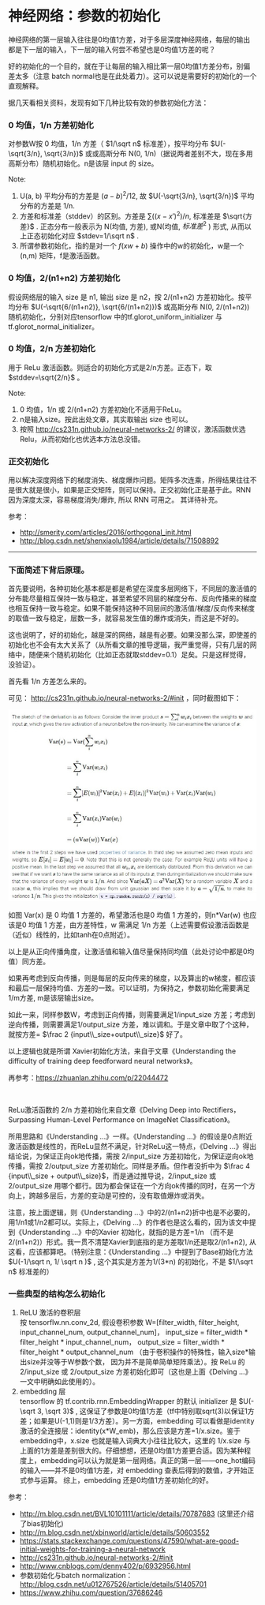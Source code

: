 # 神经网络：参数的初始化

神经网络的第一层输入往往是0均值1方差，对于多层深度神经网络，每层的输出都是下一层的输入，下一层的输入何尝不希望也是0均值1方差的呢？

好的初始化的一个目的，就在于让每层的输入相比第一层0均值1方差分布，别偏差太多（注意 batch normal也是在此处着力）。这可以说是需要好的初始化的一个直观解释。

据几天看相关资料，发现有如下几种比较有效的参数初始化方法：

### 0 均值，1/n 方差初始化 
对参数W按 0 均值，1/n 方差（ $1/\sqrt n$ 标准差），按平均分布 $U(-\sqrt{3/n}, \sqrt{3/n})$ 或或高斯分布 N(0, 1/n)（据说两者差别不大，现在多用高斯分布）随机初始化。n是该层 input 的 size。

Note: 
1. U(a, b) 平均分布的方差是 $(a-b)^2/12$, 故 $U(-\sqrt{3/n}, \sqrt{3/n})$ 平均分布的方差是 1/n.
2. 方差和标准差（stddev）的区别。方差是 $\sum((x-x')^2)/n$, 标准差是 $\sqrt{方差}$ .  正态分布一般表示为 N(均值, 方差), 或N(均值,  $标准差^2$ ) 形式, 从而以上正态初始化对应 $stdev=1/\sqrt n$ .
3. 所谓参数初始化，指的是对一个 $f(x w+b)$ 操作中的w的初始化，w是一个(n,m) 矩阵，f是激活函数。

### 0 均值，2/(n1+n2) 方差初始化 
假设网络层的输入 size 是 n1, 输出 size 是 n2，按 2/(n1+n2) 方差初始化。按平均分布 $U(-\sqrt{6/(n1+n2)}, \sqrt{6/(n1+n2)})$ 或高斯分布 N(0, 2/(n1+n2)) 随机初始化，分别对应tensorflow 中的tf.glorot_uniform_initializer 与 tf.glorot_normal_initializer。

### 0 均值，2/n 方差初始化
用于 ReLu 激活函数。则适合的初始化方式是2/n方差。正态下，取 $stddev=\sqrt{2/n}$ 。

Note: 
1. 0 均值，1/n 或 2/(n1+n2) 方差初始化不适用于ReLu。
2. n是输入size。按此出处文章，其实取输出 size 也可以。
3. 按照 http://cs231n.github.io/neural-networks-2/ 的建议，激活函数优选Relu，从而初始化也优选本方法总没错。

### 正交初始化
用以解决深度网络下的梯度消失、梯度爆炸问题。矩阵多次连乘，所得结果往往不是很大就是很小，如果是正交矩阵，则可以保持。正交初始化正是基于此。RNN因为深度太深，容易梯度消失/爆炸, 所以 RNN 可用之。
其详待补充。

参考：
- http://smerity.com/articles/2016/orthogonal_init.html
- http://blog.csdn.net/shenxiaolu1984/article/details/71508892

--------------------------------------------------

### 下面简述下背后原理。

首先要说明，各种初始化基本都是都是希望在深度多层网络下，不同层的激活值的分布能尽量相互保持一致与稳定，甚至希望不同层的梯度分布、反向传播来的梯度也相互保持一致与稳定。如果不能保持这种不同层间的激活值/梯度/反向传来梯度的取值一致与稳定，层数一多，就容易发生值的爆炸或消失，而这是不好的。

这也说明了，好的初始化，越是深的网络，越是有必要。如果没那么深，即使差的初始化也不会有太大关系了（从所看文章的推导逻辑，我严重觉得，只有几层的网络中，随便来个随机初始化（比如正态就取stddev=0.1）足矣。只是这样觉得，没验证）。

首先看 1/n 方差怎么来的。

可见： http://cs231n.github.io/neural-networks-2/#init ，同时截图如下：

![init var](./img/init_var.png)

如图 Var(x)  是 0 均值 1 方差的，希望激活也是0 均值 1 方差的，则n*Var(w) 也应该是0 均值 1 方差，由方差特性，w 需满足 1/n 方差（上述需要假设激活函数是（近似）线性的，比如tanh在0点附近）。

以上是从正向传播角度，让激活值和输入值尽量保持同均值（此处讨论中都是0均值）同方差。

如果再考虑到反向传播，则是每层的反向传来的梯度，以及算出的w梯度，都应该和最后一层保持均值、方差的一致。可以证明，为保持之，参数初始化需要满足 1/m方差, m是该层输出size。

如此一来，同样参数W，考虑到正向传播，则需要满足1/input_size 方差；考虑到逆向传播，则需要满足1/output_size 方差，难以调和。于是文章中取了个这种，就按方差= $\frac 2 {input\\_size+output\\_size}$ 好了。

以上逻辑也就是所谓 Xavier初始化方法，来自于文章《Understanding the difficulty of training deep feedforward neural networks》。

再参考：https://zhuanlan.zhihu.com/p/22044472

<br>

ReLu激活函数的 2/n 方差初始化来自文章《Delving Deep into Rectifiers， Surpassing Human-Level Performance on ImageNet Classification》。

所用思路和《Understanding ...》一样。《Understanding ...》的假设是0点附近激活函数是线性的，而ReLu显然不满足，针对ReLu这一特点，《Delving ...》得出结论说，为保证正向ok地传播，需按 2/input_size 方差初始化，为保证逆向ok地传播，需按 2/output_size 方差初始化。同样是矛盾。但作者没折中为 $\frac 4 {input\\_size + output\\_size}$，而是通过推导说，2/input_size 或 2/output_size 用哪个都行。因为都会保证在一个方向ok传播的同时，在另一个方向上，跨越多层后，方差的变动是可控的，没有取值爆炸或消失。

注意，按上面逻辑，则《Understanding ...》中的2/(n1+n2)折中也是不必要的，用1/n1或1/n2都可以。实际上，《Delving ...》的作者也是这么看的，因为该文中提到《Understanding ...》中的Xavier 初始化，就指的是方差=1/n （而不是2/(n1+n2)）形式。我一贯不清楚Xavier到底指的是方差取1/n还是取2/(n1+n2), 从这看，应该都算吧。（特别注意：《Understanding ...》中提到了Base初始化方法 $U(-1/\sqrt n, 1/ \sqrt n )$ , 这个其实是方差为1/(3*n) 的初始化，不是 $1/\sqrt n$ 标准差的）

### 一些典型的结构怎么初始化

1. ReLU 激活的卷积层  
   按 tensorflw.nn.conv_2d, 假设卷积参数 W=[filter_width, filter_height, input_channel_num, output_channel_num]， input_size = filter_width * filter_height * input_channel_num， output_size = filter_width * filter_height * output_channel_num （由于卷积操作的特殊性，输入size*输出size并没等于W参数个数， 因为并不是简单简单矩阵乘法）。按 ReLu 的 2/input_size 或 2/output_size 方差初始化即可（这也是上面《Delving ...》一文中明确如此使用的）。 
2. embedding 层  
   tensorflow 的 tf.contrib.rnn.EmbeddingWrapper 的默认 initializer 是 $U(-\sqrt 3, \sqrt 3)$ , 这保证了参数是0均值1方差（tf中特别取sqrt(3)以保证1方差；如果是U(-1,1)则是1/3方差）。另一方面，embedding 可以看做是identity激活的全连接层：identity(x*W_emb)，那么应该是方差=1/x.size。鉴于embedding中，x.size 也就是输入词典大小往往比较大，这里的 1/x.size 与上面的1方差是差别很大的。仔细想想，还是0均值1方差更合适。因为某种程度上，embedding可以认为就是第一层网络。真正的第一层——one_hot编码的输入——并不是0均值1方差，对 embedding 查表后得到的数值，才开始正式参与运算。
   综上，embedding 还是0均值1方差初始化的好。


参考：
- http://m.blog.csdn.net/BVL10101111/article/details/70787683 (这里还介绍了bias初始化)
- http://m.blog.csdn.net/xbinworld/article/details/50603552
- https://stats.stackexchange.com/questions/47590/what-are-good-initial-weights-for-training-a-neural-network
- http://cs231n.github.io/neural-networks-2/#init
- http://www.cnblogs.com/denny402/p/6932956.html
- 参数初始化与batch normalization：http://blog.csdn.net/u012767526/article/details/51405701
- https://www.zhihu.com/question/37686246
